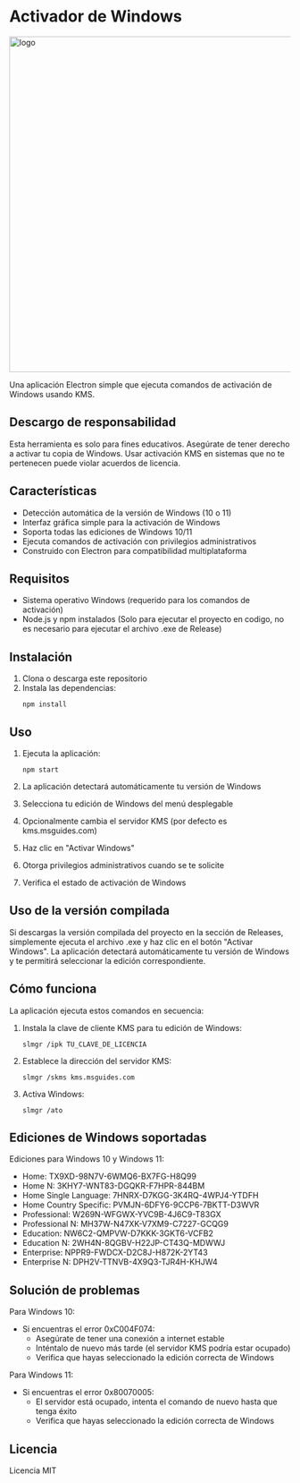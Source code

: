 # Activador de Windows
<img width="600" height="600" alt="logo" src="https://github.com/user-attachments/assets/c4d02474-18a2-4696-b8a3-5e1cab7bc59c" />

Una aplicación Electron simple que ejecuta comandos de activación de Windows usando KMS.

## Descargo de responsabilidad

Esta herramienta es solo para fines educativos. Asegúrate de tener derecho a activar tu copia de Windows. Usar activación KMS en sistemas que no te pertenecen puede violar acuerdos de licencia.

## Características


- Detección automática de la versión de Windows (10 o 11)
- Interfaz gráfica simple para la activación de Windows
- Soporta todas las ediciones de Windows 10/11
- Ejecuta comandos de activación con privilegios administrativos
- Construido con Electron para compatibilidad multiplataforma

## Requisitos

- Sistema operativo Windows (requerido para los comandos de activación)
- Node.js y npm instalados (Solo para ejecutar el proyecto en codigo, no es necesario para ejecutar el archivo .exe de Release)

## Instalación

1. Clona o descarga este repositorio
2. Instala las dependencias:
   ```
   npm install
   ```

## Uso

1. Ejecuta la aplicación:
   ```
   npm start
   ```

2. La aplicación detectará automáticamente tu versión de Windows
3. Selecciona tu edición de Windows del menú desplegable
4. Opcionalmente cambia el servidor KMS (por defecto es kms.msguides.com)
5. Haz clic en "Activar Windows"
6. Otorga privilegios administrativos cuando se te solicite
7. Verifica el estado de activación de Windows

## Uso de la versión compilada

Si descargas la versión compilada del proyecto en la sección de Releases, simplemente ejecuta el archivo .exe y haz clic en el botón "Activar Windows". La aplicación detectará automáticamente tu versión de Windows y te permitirá seleccionar la edición correspondiente.

## Cómo funciona

La aplicación ejecuta estos comandos en secuencia:

1. Instala la clave de cliente KMS para tu edición de Windows:
   ```
   slmgr /ipk TU_CLAVE_DE_LICENCIA
   ```

2. Establece la dirección del servidor KMS:
   ```
   slmgr /skms kms.msguides.com
   ```

3. Activa Windows:
   ```
   slmgr /ato
   ```

## Ediciones de Windows soportadas

Ediciones para Windows 10 y Windows 11:
- Home: TX9XD-98N7V-6WMQ6-BX7FG-H8Q99
- Home N: 3KHY7-WNT83-DGQKR-F7HPR-844BM
- Home Single Language: 7HNRX-D7KGG-3K4RQ-4WPJ4-YTDFH
- Home Country Specific: PVMJN-6DFY6-9CCP6-7BKTT-D3WVR
- Professional: W269N-WFGWX-YVC9B-4J6C9-T83GX
- Professional N: MH37W-N47XK-V7XM9-C7227-GCQG9
- Education: NW6C2-QMPVW-D7KKK-3GKT6-VCFB2
- Education N: 2WH4N-8QGBV-H22JP-CT43Q-MDWWJ
- Enterprise: NPPR9-FWDCX-D2C8J-H872K-2YT43
- Enterprise N: DPH2V-TTNVB-4X9Q3-TJR4H-KHJW4

## Solución de problemas

Para Windows 10:
- Si encuentras el error 0xC004F074:
  - Asegúrate de tener una conexión a internet estable
  - Inténtalo de nuevo más tarde (el servidor KMS podría estar ocupado)
  - Verifica que hayas seleccionado la edición correcta de Windows

Para Windows 11:
- Si encuentras el error 0x80070005:
  - El servidor está ocupado, intenta el comando de nuevo hasta que tenga éxito
  - Verifica que hayas seleccionado la edición correcta de Windows

## Licencia

Licencia MIT
